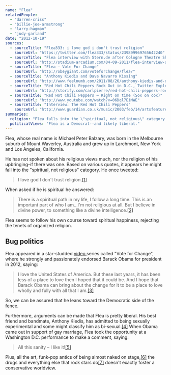 ```yaml
---
name: "Flea"
relatedPeople:
  - "darren-criss"
  - "billie-joe-armstrong"
  - "larry-hagman"
  - "judy-garland"
date: "2012-10-19"
sources:
  - sourceTitle: "Flea333: i love god i don't trust religion"
    sourceUrl: "https://twitter.com/flea333/status/239899969765642240"
  - sourceTitle: "Flea interview with Stern.de after Cologne Theatre Show."
    sourceUrl: "http://stadium-arcadium.com/04-09-2011/flea-interview-stern-de-cologne-germany-september-4th-2011-im-with-you-tour/red-hot-chili-peppers-news/article10752"
  - sourceTitle: "Flea – Vote For Change"
    sourceUrl: "http://obeygiant.com/voteforchange/flea/"
  - sourceTitle: "Anthony Kiedis and Dave Navarro Kissing"
    sourceUrl: "http://www.feelnumb.com/2011/08/26/anthony-kiedis-and-dave-navarro-kissing/"
  - sourceTitle: "Red Hot Chili Peppers Rock Out in D.C., Twitter Explodes with California Love"
    sourceUrl: "http://storify.com/carlpierre/red-hot-chili-peppers-rock-out-in-d-c"
  - sourceTitle: "Red Hot Chili Peppers – Right on time (Sox on cox)"
    sourceUrl: "http://www.youtube.com/watch?v=06Dql7EiMWE"
  - sourceTitle: "Interview: The Red Hot Chili Peppers"
    sourceUrl: "http://www.guardian.co.uk/music/2003/feb/14/artsfeatures.popandrock"
summaries:
  religion: "Flea falls into the \"spiritual, not religious\" category."
  politicalViews: "Flea is a Democrat--and likely liberal."
---
```


Flea, whose real name is Michael Peter Balzary, was born in the Melbourne suburb of Mount Waverley, Australia and grew up in Larchmont, New York and Los Angeles, California.

He has not spoken about his religious views much, nor the religion of his upbringing–if there was one. Based on various quotes, it appears he might fall into the "spiritual, not religious" category. He once tweeted:

>I love god I don't trust religion.<a class="source-citation" href="#https%3A%2F%2Ftwitter.com%2Fflea333%2Fstatus%2F239899969765642240" title="Flea333: i love god i don&apos;t trust religion">[1]</a>

When asked if he is spiritual he answered:

>There is a spiritual path in my life, I follow a long time. This is an important part of who I am…I'm not religious at all. But I believe in divine power, to something like a divine intelligence.<a class="source-citation" href="#http%3A%2F%2Fstadium-arcadium.com%2F04-09-2011%2Fflea-interview-stern-de-cologne-germany-september-4th-2011-im-with-you-tour%2Fred-hot-chili-peppers-news%2Farticle10752" title="Flea interview with Stern.de after Cologne Theatre Show.">[2]</a>

Flea seems to follow his own course toward spiritual happiness, rejecting the tenets of organized religion.


## Bug politics

Flea appeared in a star-studded [video ](http://obeygiant.com/voteforchange/flea/)series called "Vote for Change", where he strongly and passionately endorsed Barack Obama for president in 2012, saying:

>I love the United States of America. But these last years, it has been less of a place to love then I hoped that it could be. And I hope that Barack Obama can bring about the change for it to be a place to love wholly and fully with all that I am.<a class="source-citation" href="#http%3A%2F%2Fobeygiant.com%2Fvoteforchange%2Fflea%2F" title="Flea – Vote For Change">[3]</a>

So, we can be assured that he leans toward the Democratic side of the fence.

Furthermore, arguments can be made that Flea is pretty liberal. His best friend and bandmate, Anthony Kiedis, has admitted to being sexually experimental and some might classify him as bi-sexual.<a class="source-citation" href="#http%3A%2F%2Fwww.feelnumb.com%2F2011%2F08%2F26%2Fanthony-kiedis-and-dave-navarro-kissing%2F" title="Anthony Kiedis and Dave Navarro Kissing">[4]</a> When Obama came out in support of gay marriage, Flea took the opportunity at a Washington D.C. performance to make a comment, saying:

>All this sanity – I like it!<a class="source-citation" href="#http%3A%2F%2Fstorify.com%2Fcarlpierre%2Fred-hot-chili-peppers-rock-out-in-d-c" title="Red Hot Chili Peppers Rock Out in D.C., Twitter Explodes with California Love">[5]</a>

Plus, all the art, funk-pop antics of being almost naked on stage,<a class="source-citation" href="#http%3A%2F%2Fwww.youtube.com%2Fwatch%3Fv%3D06Dql7EiMWE" title="Red Hot Chili Peppers – Right on time (Sox on cox)">[6]</a> the drugs and everything else that rock stars do<a class="source-citation" href="#http%3A%2F%2Fwww.guardian.co.uk%2Fmusic%2F2003%2Ffeb%2F14%2Fartsfeatures.popandrock" title="Interview: The Red Hot Chili Peppers">[7]</a> doesn't exactly foster a conservative worldview.